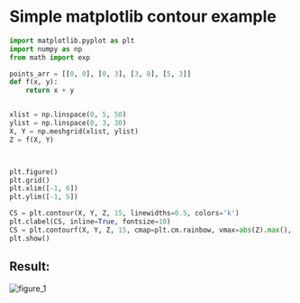 # Simple matplotlib contour example

```py
import matplotlib.pyplot as plt
import numpy as np
from math import exp

points_arr = [[0, 0], [0, 3], [3, 0], [5, 3]]
def f(x, y):
    return x + y


xlist = np.linspace(0, 5, 50)
ylist = np.linspace(0, 3, 30)
X, Y = np.meshgrid(xlist, ylist)
Z = f(X, Y)



plt.figure()
plt.grid()
plt.xlim([-1, 6])
plt.ylim([-1, 5])

CS = plt.contour(X, Y, Z, 15, linewidths=0.5, colors='k')                                  # black lines
plt.clabel(CS, inline=True, fontsize=10)                                                   # text labels
CS = plt.contourf(X, Y, Z, 15, cmap=plt.cm.rainbow, vmax=abs(Z).max(), vmin=-abs(Z).max()) # colouring
plt.show()
```
## Result:
![figure_1](https://cloud.githubusercontent.com/assets/5549677/21321130/8f80dfd8-c624-11e6-86c1-57a7496efdda.png)

